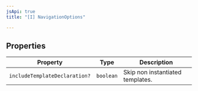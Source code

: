 ```yaml
---
jsApi: true
title: "[I] NavigationOptions"

---
```

## Properties

| Property | Type | Description |
| ------ | ------ | ------ |
| `includeTemplateDeclaration?` | `boolean` | Skip non instantiated templates. |
